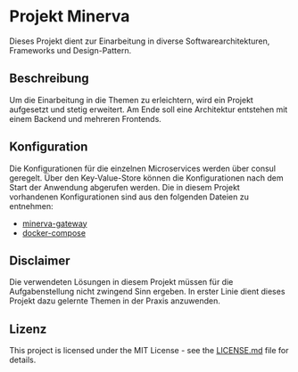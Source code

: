 # Projekt Minerva

Dieses Projekt dient zur Einarbeitung in diverse Softwarearchitekturen, Frameworks und Design-Pattern.

## Beschreibung

Um die Einarbeitung in die Themen zu erleichtern, wird ein Projekt aufgesetzt und stetig erweitert. Am Ende soll eine
Architektur entstehen mit einem Backend und mehreren Frontends.

## Konfiguration

Die Konfigurationen für die einzelnen Microservices werden über consul geregelt. Über den Key-Value-Store können die
Konfigurationen nach dem Start der Anwendung abgerufen werden. Die in diesem Projekt vorhandenen Konfigurationen sind
aus den folgenden Dateien zu entnehmen:

* [minerva-gateway](docs/minerva-gateway-consul-configuration.md)
* [docker-compose](docs/docker-consul-configuration.md)

## Disclaimer

Die verwendeten Lösungen in diesem Projekt müssen für die Aufgabenstellung nicht zwingend Sinn ergeben. In erster Linie
dient dieses Projekt dazu gelernte Themen in der Praxis anzuwenden.

## Lizenz

This project is licensed under the MIT License - see the [LICENSE.md](LICENSE.md) file for details.